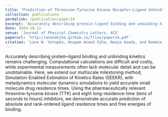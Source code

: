 ```yaml
---
title: "Prediction of Threonine-Tyrosine Kinase Receptor–Ligand Unbinding Kinetics with Multiscale Milestoning and Metadynamics"
collection: publications
permalink: /publication/paper14
excerpt: 'Accurately describing protein–ligand binding and unbinding kinetics remains challenging. Computational calculations are difficult and costly, while experimental measurements often lack molecular detail and can be unobtainable. Here, we extend our multiscale milestoning method, Simulation-Enabled Estimation of Kinetics Rates (SEEKR), with metadynamics molecular dynamics simulations to yield accurate small molecule drug residence times. Using the pharmaceutically relevant threonine-tyrosine kinase (TTK) and eight long-residence-time (tens of seconds to hours) inhibitors, we demonstrate accurate prediction of absolute and rank-ordered ligand residence times and free energies of binding.'
date: 2024-10-11
venue: 'Journal of Physical Chemistry Letters, ACS'
paperurl: 'http://anandojha.github.io/files/paper14.pdf'
citation: 'Lane W. Votapka, Anupam Anand Ojha, Naoya Asada, and Rommie E. Amaro. "Prediction of Threonine-Tyrosine Kinase Receptor–Ligand Unbinding Kinetics with Multiscale Milestoning and Metadynamics." The Journal of Physical Chemistry Letters 15, no. 42 (2024): 10473-10478.'
---
```


Accurately describing protein–ligand binding and unbinding kinetics remains challenging. Computational calculations are difficult and costly, while experimental measurements often lack molecular detail and can be unobtainable. Here, we extend our multiscale milestoning method, Simulation-Enabled Estimation of Kinetics Rates (SEEKR), with metadynamics molecular dynamics simulations to yield accurate small molecule drug residence times. Using the pharmaceutically relevant threonine-tyrosine kinase (TTK) and eight long-residence-time (tens of seconds to hours) inhibitors, we demonstrate accurate prediction of absolute and rank-ordered ligand residence times and free energies of binding.
